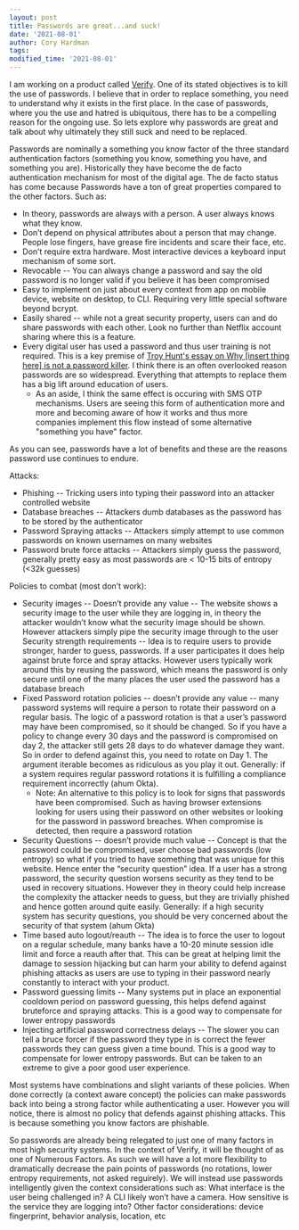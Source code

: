 ```yaml
---
layout: post
title: Passwords are great...and suck!
date: '2021-08-01'
author: Cory Hardman
tags: 
modified_time: '2021-08-01'
---
```


I am working on a product called
[Verify](https://www.veritone.com/veritone-verify/). One of its stated
objectives is to kill the use of passwords. I believe that in order to replace
something, you need to understand why it exists in the first place. In the case
of passwords, where you the use and hatred is ubiquitous, there has to be
a compelling reason for the ongoing use. So lets explore why passwords are
great and talk about why ultimately they still suck and need to be replaced.

Passwords are nominally a something you know factor of the three standard authentication factors (something you know, something you have, and something you are). Historically they have become the de facto authentication mechanism for most of the digital age. The de facto status has come because Passwords have a ton of great properties compared to the other factors. Such as:

* In theory, passwords are always with a person. A user always knows what they know.
* Don’t depend on physical attributes about a person that may change. People lose fingers, have grease fire incidents and scare their face, etc.
* Don’t require extra hardware. Most interactive devices a keyboard input mechanism of some sort.
* Revocable -- You can always change a password and say the old password is no longer valid if you believe it has been compromised
* Easy to implement on just about every context from app on mobile device, website on desktop, to CLI. Requiring very little special software beyond bcrypt. 
* Easily shared -- while not a great security property, users can and do share
  passwords with each other. Look no further than Netflix account sharing where
this is a feature.
* Every digital user has used a password and thus user training is not
  required. This is a key premise of [Troy Hunt's essay on Why [insert thing
here] is not a password
killer](https://www.troyhunt.com/heres-why-insert-thing-here-is-not-a-password-killer/). I think there is an often overlooked reason passwords are so widespread. Everything that attempts to replace them has a big lift around education of users.
  * As an aside, I think the same effect is occuring with SMS OTP mechanisms.
Users are seeing this form of authentication more and more and becoming
aware of how it works and thus more companies implement this flow instead of
some alternative "something you have" factor.

As you can see, passwords have a lot of benefits and these are the reasons
password use continues to endure.  

Attacks:
* Phishing -- Tricking users into typing their password into an attacker controlled website
* Database breaches -- Attackers dumb databases as the password has to be stored by the authenticator
* Password Spraying attacks -- Attackers simply attempt to use common passwords on known usernames on many websites
* Password brute force attacks -- Attackers simply guess the password, generally pretty easy as most passwords are < 10-15 bits of entropy (<32k guesses)

Policies to combat (most don’t work):
* Security images -- Doesn’t provide any value -- The website shows a security image to the user while they are logging in, in theory the attacker wouldn’t know what the security image should be shown. However attackers simply pipe the security image through to the user
Security strength requirements -- Idea is to require users to provide stronger, harder to guess, passwords. If a user participates it does help against brute force and spray attacks. However users typically work around this by reusing the password, which means the password is only secure until one of the many places the user used the password has a database breach
* Fixed Password rotation policies -- doesn’t provide any value -- many password systems will require a person to rotate their password on a regular basis. The logic of a password rotation is that a user’s password may have been compromised, so it should be changed. So if you have a policy to change every 30 days and the password is compromised on day 2, the attacker still gets 28 days to do whatever damage they want. So in order to defend against this, you need to rotate on Day 1. The argument iterable becomes as ridiculous as you play it out. Generally: if a system requires regular password rotations it is fulfilling a compliance requirement incorrectly (ahum Okta). 
  * Note: An alternative to this policy is to look for signs that passwords have been compromised. Such as having browser extensions looking for users using their password on other websites or looking for the password in password breaches. When compromise is detected, then require a password rotation
* Security Questions  -- doesn’t provide much value -- Concept is that the password could be compromised, user choose bad passwords (low entropy) so what if you tried to have something that was unique for this website. Hence enter the “security question” idea. If a user has a strong password, the security question worsens security as they tend to be used in recovery situations. However they in theory could help increase the complexity the attacker needs to guess, but they are trivially phished and hence gotten around quite easily. Generally: if a high security system has security questions, you should be very concerned about the security of that system (ahum Okta)
* Time based auto logout/reauth -- The idea is to force the user to logout on a regular schedule, many banks have a 10-20 minute session idle limit and force a reauth after that. This can be great at helping limit the damage to session hijacking but can harm your ability to defend against phishing attacks as users are use to typing in their password nearly constantly to interact with your product. 
* Password guessing limits -- Many systems put in place an exponential cooldown period on password guessing, this helps defend against bruteforce and spraying attacks. This is a good way to compensate for lower entropy passwords
* Injecting artificial password correctness delays -- The slower you can tell a bruce forcer if the password they type in is correct the fewer passwords they can guess given a time bound. This is a good way to compensate for lower entropy passwords. But can be taken to an extreme to give a poor good user experience.

Most systems have combinations and slight variants of these policies. When done correctly (a context aware concept) the policies can make passwords back into being a strong factor while authenticating a user. However you will notice, there is almost no policy that defends against phishing attacks. This is because something you know factors are phishable. 

So passwords are already being relegated to just one of many factors in most high security systems. In the context of Verify, it will be thought of as one of Numerous Factors. As such we will have a lot more flexibility to dramatically decrease the pain points of passwords (no rotations, lower entropy requirements, not asked reguirely). We will instead use passwords intelligently given the context considerations such as:
What interface is the user being challenged in? A CLI likely won’t have a camera. 
How sensitive is the service they are logging into?
Other factor considerations: device fingerprint, behavior analysis, location, etc

